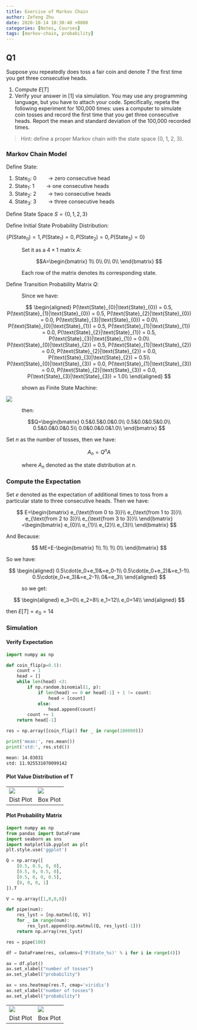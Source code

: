 ```yaml
---
title: Exercise of Markov Chain
author: Zefeng Zhu
date: 2020-10-14 10:30:40 +0800
categories: [Notes, Courses]
tags: [markov-chain, probability]
---
```


## Q1

Suppose you repeatedly does toss a fair coin and denote $T$ the first time you get three consecutive heads.

1. Compute $E[T]$
2. Verify your answer in [1] via simulation. You may use any programming language, but you have to attach your code. Specifically, repeta the following experiment for 100,000 times: uses a computer to simulate coin tosses and record the first time that you get three consecutive heads. Report the mean and standard deviation of the 100,000 recorded times.

> Hint: define a proper Markov chain with the state space {0, 1, 2, 3}.

### Markov Chain Model

Define State:

1. $\text{State}_{0}$: $0 \qquad\rightarrow$ zero consecutive head
2. $\text{State}_{1}$: $1 \qquad\rightarrow$ one consecutive heads
3. $\text{State}_{2}$: $2 \qquad\rightarrow$ two consecutive heads
4. $\text{State}_{3}$: $3 \qquad\rightarrow$ three consecutive heads

Define State Space $S = \{0, 1, 2, 3\}$

Define Initial State Probability Distribution:

$\{P(\text{State}_{0})=1, P(\text{State}_{1})=0, P(\text{State}_{2})=0,P(\text{State}_{3})=0\}$

&emsp;&emsp;&emsp;Set it as a $4\times1$ matrix $A$:

$$A=\begin{bmatrix}
       1\\
       0\\
       0\\
       0\\
\end{bmatrix}
$$

&emsp;&emsp;&emsp;Each row of the matrix denotes its corresponding state.

Define Transition Probability Matrix $Q$:

&emsp;&emsp;&emsp;Since we have:

$$
\begin{aligned}
    P(\text{State}_{0}|\text{State}_{0}) = 0.5, P(\text{State}_{1}|\text{State}_{0}) = 0.5, P(\text{State}_{2}|\text{State}_{0}) = 0.0, P(\text{State}_{3}|\text{State}_{0}) = 0.0\\
    P(\text{State}_{0}|\text{State}_{1}) = 0.5, P(\text{State}_{1}|\text{State}_{1}) = 0.0, P(\text{State}_{2}|\text{State}_{1}) = 0.5, P(\text{State}_{3}|\text{State}_{1}) = 0.0\\
    P(\text{State}_{0}|\text{State}_{2}) = 0.5, P(\text{State}_{1}|\text{State}_{2}) = 0.0, P(\text{State}_{2}|\text{State}_{2}) = 0.0, P(\text{State}_{3}|\text{State}_{2}) = 0.5\\
    P(\text{State}_{0}|\text{State}_{3}) = 0.0, P(\text{State}_{1}|\text{State}_{3}) = 0.0, P(\text{State}_{2}|\text{State}_{3}) = 0.0, P(\text{State}_{3}|\text{State}_{3}) = 1.0\\
\end{aligned}
$$

&emsp;&emsp;&emsp;shown as Finite State Machine:

<img src="../../assets/img/MC_FSM.svg">

&emsp;&emsp;&emsp;then:

$$Q=\begin{bmatrix}
       0.5&0.5&0.0&0.0\\
       0.5&0.0&0.5&0.0\\
       0.5&0.0&0.0&0.5\\
       0.0&0.0&0.0&1.0\\
\end{bmatrix}
$$

Set $n$ as the number of tosses, then we have:

$$
A_{n}=Q^{n}A
$$

&emsp;&emsp;&emsp;where $A_{n}$ denoted as the state distribution at $n$.

### Compute the Expectation

Set $e$ denoted as the expectation of additional times to toss from a particular state to three consecutive heads. Then we have:

$$
E=\begin{bmatrix}
       e_{\text{from 0 to 3}}\\
       e_{\text{from 1 to 3}}\\
       e_{\text{from 2 to 3}}\\
       e_{\text{from 3 to 3}}\\
\end{bmatrix}
=\begin{bmatrix}
       e_{0}\\
       e_{1}\\
       e_{2}\\
       e_{3}\\
\end{bmatrix}
$$

And Because:

$$
ME=E-\begin{bmatrix}
       1\\
       1\\
       1\\
       0\\
\end{bmatrix}
$$

So we have:

$$
\begin{aligned}
    0.5\cdot(e_0+e_1)&=e_0-1\\
    0.5\cdot(e_0+e_2)&=e_1-1\\
    0.5\cdot(e_0+e_3)&=e_2-1\\
    0&=e_3\\
\end{aligned}
$$

&emsp;&emsp;&emsp;so we get:

$$
\begin{aligned}
    e_3=0\\
    e_2=8\\
    e_1=12\\
    e_0=14\\
\end{aligned}
$$

then $E[T]=e_0=14$

### Simulation

#### Verify Expectation

```python
import numpy as np

def coin_flip(p=0.5):
    count = 1
    head = []
    while len(head) <3:
        if np.random.binomial(1, p):
            if len(head) == 0 or head[-1] + 1 != count:
                head = [count]
            else:
                head.append(count)
        count += 1
    return head[-1]

res = np.array([coin_flip() for _ in range(100000)])

print('mean:', res.mean())
print('std:', res.std())
```

```bash
mean: 14.03031
std: 11.925531070099142
```

#### Plot Value Distribution of T

<table>
    <tr>
        <td>
            <img src="../../assets/img/dist_of_b_3.svg">
        </td>
        <td>
            <img src="../../assets/img/box_of_b_3.svg">
        </td>
    </tr>
    <tr>
        <td>
            Dist Plot
        </td>
        <td>
            Box Plot
        </td>
    </tr>
</table>

#### Plot Probability Matrix

```python
import numpy as np
from pandas import DataFrame
import seaborn as sns
import matplotlib.pyplot as plt
plt.style.use('ggplot')

Q = np.array([
    [0.5, 0.5, 0, 0],
    [0.5, 0, 0.5, 0],
    [0.5, 0, 0, 0.5],
    [0, 0, 0, 1]
]).T

V = np.array([1,0,0,0])

def pipe(num):
    res_lyst = [np.matmul(Q, V)]
    for _ in range(num):
        res_lyst.append(np.matmul(Q, res_lyst[-1]))
    return np.array(res_lyst)

res = pipe(100)

df = DataFrame(res, columns=['P(State_%s)' % i for i in range(4)])

ax = df.plot()
ax.set_xlabel("number of tosses")
ax.set_ylabel("probability")

ax = sns.heatmap(res.T, cmap='viridis')
ax.set_xlabel("number of tosses")
ax.set_ylabel("probability")
```

<table>
    <tr>
        <td>
            <img src="../../assets/img/p_of_b_3.svg">
        </td>
        <td>
            <img src="../../assets/img/dp_of_b_3.svg">
        </td>
    </tr>
    <tr>
        <td>
            Dist Plot
        </td>
        <td>
            Box Plot
        </td>
    </tr>
</table>